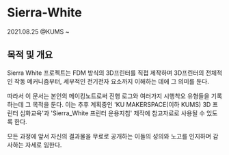 # Sierra-White
2021.08.25 @KUMS ~

## 목적 및 개요
Sierra White 프로젝트는 FDM 방식의 3D프린터를 직접 제작하며 3D프린터의 전체적인 작동 메커니즘부터, 세부적인 전기전자 요소까지 이해하는 데에 그 의미를 둔다. 

  따라서 이 문서는 본인의 메이킹노트로써 진행 로그와 여러가지 시행착오 유형들을 기록하는데 그 목적을 둔다. 이는 추후 계획중인 'KU MAKERSPACE(이하 KUMS) 3D 프린터 심화교육'과 'Sierra_White 프린터 운용지침' 제작에 참고자료로 사용될 수 있도록 한다. 

  모든 과정에 앞서 자신의 결과물을 무료로 공개하는 이들의 성의와 노고를 인지하며 감사하는 자세로 임한다.

